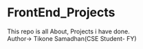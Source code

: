# FrontEnd_Projects
This repo is all About, Projects i have done.
<br>
Author-> Tikone Samadhan(CSE Student- FY)

